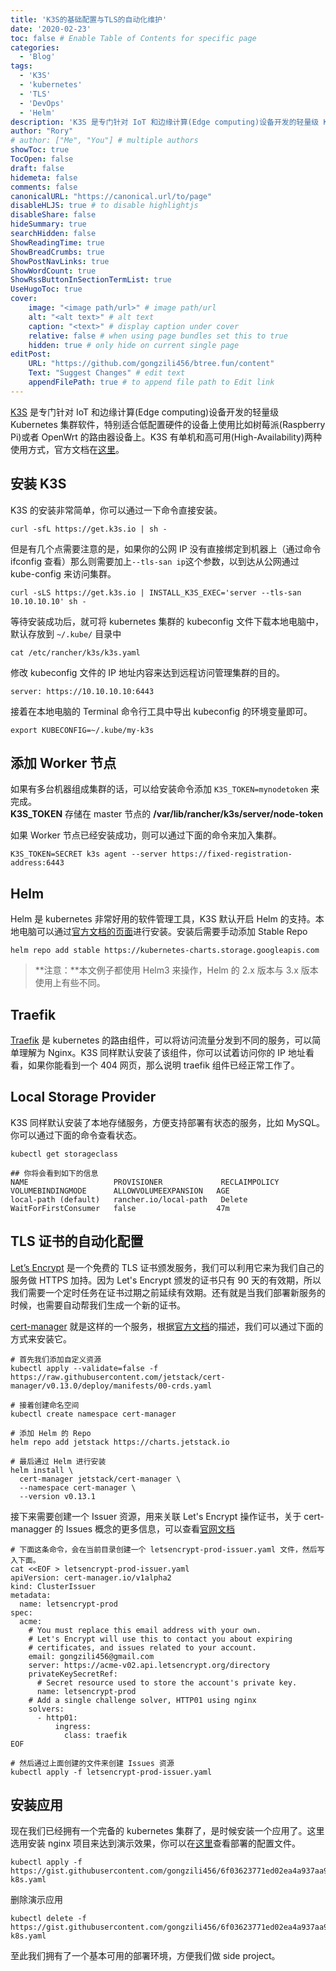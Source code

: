 ```yaml
---
title: 'K3S的基础配置与TLS的自动化维护'
date: '2020-02-23'
toc: false # Enable Table of Contents for specific page
categories:
  - 'Blog'
tags:
  - 'K3S'
  - 'kubernetes'
  - 'TLS'
  - 'DevOps'
  - 'Helm'
description: 'K3S 是专门针对 IoT 和边缘计算(Edge computing)设备开发的轻量级 Kubernetes 集群软件，特别适合低配置硬件的设备上使用比如树莓派(Raspberry Pi)或者 OpenWrt 的路由器设备上。K3S 有单机和高可用(High-Availability)两种使用方式，官方文档在[这里]。'
author: "Rory"
# author: ["Me", "You"] # multiple authors
showToc: true
TocOpen: false
draft: false
hidemeta: false
comments: false
canonicalURL: "https://canonical.url/to/page"
disableHLJS: true # to disable highlightjs
disableShare: false
hideSummary: true
searchHidden: false
ShowReadingTime: true
ShowBreadCrumbs: true
ShowPostNavLinks: true
ShowWordCount: true
ShowRssButtonInSectionTermList: true
UseHugoToc: true
cover:
    image: "<image path/url>" # image path/url
    alt: "<alt text>" # alt text
    caption: "<text>" # display caption under cover
    relative: false # when using page bundles set this to true
    hidden: true # only hide on current single page
editPost:
    URL: "https://github.com/gongzili456/btree.fun/content"
    Text: "Suggest Changes" # edit text
    appendFilePath: true # to append file path to Edit link
---
```


[K3S](https://k3s.io/) 是专门针对 IoT 和边缘计算(Edge computing)设备开发的轻量级 Kubernetes 集群软件，特别适合低配置硬件的设备上使用比如树莓派(Raspberry Pi)或者 OpenWrt 的路由器设备上。K3S 有单机和高可用(High-Availability)两种使用方式，官方文档在[这里](https://rancher.com/docs/k3s/latest/en/architecture/)。

<!--more-->

## 安装 K3S

K3S 的安装非常简单，你可以通过一下命令直接安装。

```
curl -sfL https://get.k3s.io | sh -

```

但是有几个点需要注意的是，如果你的公网 IP 没有直接绑定到机器上（通过命令 ifconfig 查看）那么则需要加上`--tls-san ip`这个参数，以到达从公网通过 kube-config 来访问集群。

```
curl -sLS https://get.k3s.io | INSTALL_K3S_EXEC='server --tls-san 10.10.10.10' sh -

```

等待安装成功后，就可将 kubernetes 集群的 kubeconfig 文件下载本地电脑中，默认存放到 `~/.kube/` 目录中

```
cat /etc/rancher/k3s/k3s.yaml

```

修改 kubeconfig 文件的 IP 地址内容来达到远程访问管理集群的目的。

```
server: https://10.10.10.10:6443

```

接着在本地电脑的 Terminal 命令行工具中导出 kubeconfig 的环境变量即可。

```
export KUBECONFIG=~/.kube/my-k3s

```

## 添加 Worker 节点

如果有多台机器组成集群的话，可以给安装命令添加 `K3S_TOKEN=mynodetoken` 来完成。  
**K3S_TOKEN** 存储在 master 节点的 **/var/lib/rancher/k3s/server/node-token**

如果 Worker 节点已经安装成功，则可以通过下面的命令来加入集群。

```
K3S_TOKEN=SECRET k3s agent --server https://fixed-registration-address:6443
```

## Helm

Helm 是 kubernetes 非常好用的软件管理工具，K3S 默认开启 Helm 的支持。本地电脑可以通过[官方文档的页面](https://helm.sh/docs/intro/install/)进行安装。安装后需要手动添加 Stable Repo

```
helm repo add stable https://kubernetes-charts.storage.googleapis.com
```

> **注意：**本文例子都使用 Helm3 来操作，Helm 的 2.x 版本与 3.x 版本使用上有些不同。

## **Traefik**

[Traefik](https://docs.traefik.io/) 是 kubernetes 的路由组件，可以将访问流量分发到不同的服务，可以简单理解为 Nginx。K3S 同样默认安装了该组件，你可以试着访问你的 IP 地址看看，如果你能看到一个 404 网页，那么说明 traefik 组件已经正常工作了。

## Local Storage Provider

K3S 同样默认安装了本地存储服务，方便支持部署有状态的服务，比如 MySQL。你可以通过下面的命令查看状态。

```
kubectl get storageclass

## 你将会看到如下的信息
NAME                   PROVISIONER             RECLAIMPOLICY   VOLUMEBINDINGMODE      ALLOWVOLUMEEXPANSION   AGE
local-path (default)   rancher.io/local-path   Delete          WaitForFirstConsumer   false                  47m

```

## TLS 证书的自动化配置

[Let’s Encrypt](https://letsencrypt.org/) 是一个免费的 TLS 证书颁发服务，我们可以利用它来为我们自己的服务做 HTTPS 加持。因为 Let's Encrypt 颁发的证书只有 90 天的有效期，所以我们需要一个定时任务在证书过期之前延续有效期。还有就是当我们部署新服务的时候，也需要自动帮我们生成一个新的证书。

[cert-manager](https://cert-manager.io/docs/) 就是这样的一个服务，根据[官方文档](https://cert-manager.io/docs/installation/kubernetes/)的描述，我们可以通过下面的方式来安装它。

```
# 首先我们添加自定义资源
kubectl apply --validate=false -f https://raw.githubusercontent.com/jetstack/cert-manager/v0.13.0/deploy/manifests/00-crds.yaml

# 接着创建命名空间
kubectl create namespace cert-manager

# 添加 Helm 的 Repo
helm repo add jetstack https://charts.jetstack.io

# 最后通过 Helm 进行安装
helm install \
  cert-manager jetstack/cert-manager \
  --namespace cert-manager \
  --version v0.13.1
```

接下来需要创建一个 Issuer 资源，用来关联 Let's Encrypt 操作证书，关于 cert-managger 的 Issues 概念的更多信息，可以查看[官网文档](https://cert-manager.io/docs/concepts/issuer/)

```
# 下面这条命令，会在当前目录创建一个 letsencrypt-prod-issuer.yaml 文件，然后写入下面。
cat <<EOF > letsencrypt-prod-issuer.yaml
apiVersion: cert-manager.io/v1alpha2
kind: ClusterIssuer
metadata:
  name: letsencrypt-prod
spec:
  acme:
    # You must replace this email address with your own.
    # Let's Encrypt will use this to contact you about expiring
    # certificates, and issues related to your account.
    email: gongzili456@gmail.com
    server: https://acme-v02.api.letsencrypt.org/directory
    privateKeySecretRef:
      # Secret resource used to store the account's private key.
      name: letsencrypt-prod
    # Add a single challenge solver, HTTP01 using nginx
    solvers:
      - http01:
          ingress:
            class: traefik
EOF

# 然后通过上面创建的文件来创建 Issues 资源
kubectl apply -f letsencrypt-prod-issuer.yaml
```

## 安装应用

现在我们已经拥有一个完备的 kubernetes 集群了，是时候安装一个应用了。这里选用安装 nginx 项目来达到演示效果，你可以在[这里](https://gist.github.com/gongzili456/6f03623771ed02ea4a937aa969ac6d2d)查看部署的配置文件。

```
kubectl apply -f https://gist.githubusercontent.com/gongzili456/6f03623771ed02ea4a937aa969ac6d2d/raw/e156ebf8a4d168b7a8562a3a827daf8f22a6a1d8/nginx-k8s.yaml
```

删除演示应用

```
kubectl delete -f https://gist.githubusercontent.com/gongzili456/6f03623771ed02ea4a937aa969ac6d2d/raw/e156ebf8a4d168b7a8562a3a827daf8f22a6a1d8/nginx-k8s.yaml
```

至此我们拥有了一个基本可用的部署环境，方便我们做 side project。
